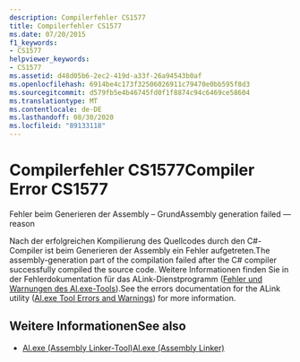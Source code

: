 ```yaml
---
description: Compilerfehler CS1577
title: Compilerfehler CS1577
ms.date: 07/20/2015
f1_keywords:
- CS1577
helpviewer_keywords:
- CS1577
ms.assetid: d48d05b6-2ec2-419d-a33f-26a94543b0af
ms.openlocfilehash: 6914be4c173f32506026911c79470e0bb595f8d3
ms.sourcegitcommit: d579fb5e4b46745fd0f1f8874c94c6469ce58604
ms.translationtype: MT
ms.contentlocale: de-DE
ms.lasthandoff: 08/30/2020
ms.locfileid: "89133118"
---
```

# <a name="compiler-error-cs1577"></a><span data-ttu-id="223c6-103">Compilerfehler CS1577</span><span class="sxs-lookup"><span data-stu-id="223c6-103">Compiler Error CS1577</span></span>
<span data-ttu-id="223c6-104">Fehler beim Generieren der Assembly – Grund</span><span class="sxs-lookup"><span data-stu-id="223c6-104">Assembly generation failed —reason</span></span>  
  
 <span data-ttu-id="223c6-105">Nach der erfolgreichen Kompilierung des Quellcodes durch den C#-Compiler ist beim Generieren der Assembly ein Fehler aufgetreten.</span><span class="sxs-lookup"><span data-stu-id="223c6-105">The assembly-generation part of the compilation failed after the C# compiler successfully compiled the source code.</span></span> <span data-ttu-id="223c6-106">Weitere Informationen finden Sie in der Fehlerdokumentation für das ALink-Dienstprogramm ([Fehler und Warnungen des Al.exe-Tools](../../framework/tools/al-exe-assembly-linker.md#errors-and-warnings)).</span><span class="sxs-lookup"><span data-stu-id="223c6-106">See the errors documentation for the ALink utility ([Al.exe Tool Errors and Warnings](../../framework/tools/al-exe-assembly-linker.md#errors-and-warnings)) for more information.</span></span>  
  
## <a name="see-also"></a><span data-ttu-id="223c6-107">Weitere Informationen</span><span class="sxs-lookup"><span data-stu-id="223c6-107">See also</span></span>

- [<span data-ttu-id="223c6-108">Al.exe (Assembly Linker-Tool)</span><span class="sxs-lookup"><span data-stu-id="223c6-108">Al.exe (Assembly Linker)</span></span>](../../framework/tools/al-exe-assembly-linker.md)
